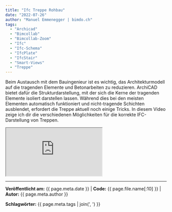 ```yaml
---
title: "Ifc Treppe Rohbau"
date: "2022-07-26"
author: "Manuel Emmenegger | bimdo.ch"
tags: 
  - "Archicad"
  - "Bimcollab"
  - "Bimcollab-Zoom"
  - "Ifc"
  - "Ifc-Schema"
  - "IfcPlate"
  - "IfcStair" 
  - "Smart-Views"
  - "Treppe"
---
```

Beim Austausch mit dem Bauingenieur ist es wichtig, das Architekturmodell auf die tragenden Elemente und Betonarbeiten zu reduzieren. ArchiCAD bietet dafür die Strukturdarstellung, mit der sich die Kerne der tragenden Elemente isoliert darstellen lassen. Während dies bei den meisten Elementen automatisch funktioniert und nicht-tragende Schichten ausblendet, erfordert die Treppe aktuell noch einige Tricks. In diesem Video zeige ich dir die verschiedenen Möglichkeiten für die korrekte IFC-Darstellung von Treppen.

<div class="video-container">
  <iframe src="https://www.youtube.com/embed/69D_gTsrf-o?si=OcCnw0dXsIiJIfjE" 
          allowfullscreen>
  </iframe>
</div>


---
**Veröffentlicht am:** {{ page.meta.date }} | **Code:** {{ page.file.name[:10] }}  | **Autor:** {{ page.meta.author }}

**Schlagwörter:** {{ page.meta.tags | join(', ') }}
